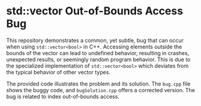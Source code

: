 # std::vector<bool> Out-of-Bounds Access Bug

This repository demonstrates a common, yet subtle, bug that can occur when using `std::vector<bool>` in C++.  Accessing elements outside the bounds of the vector can lead to undefined behavior, resulting in crashes, unexpected results, or seemingly random program behavior.  This is due to the specialized implementation of `std::vector<bool>` which deviates from the typical behavior of other vector types.

The provided code illustrates the problem and its solution. The `bug.cpp` file shows the buggy code, and `bugSolution.cpp` offers a corrected version. The bug is related to index out-of-bounds access.